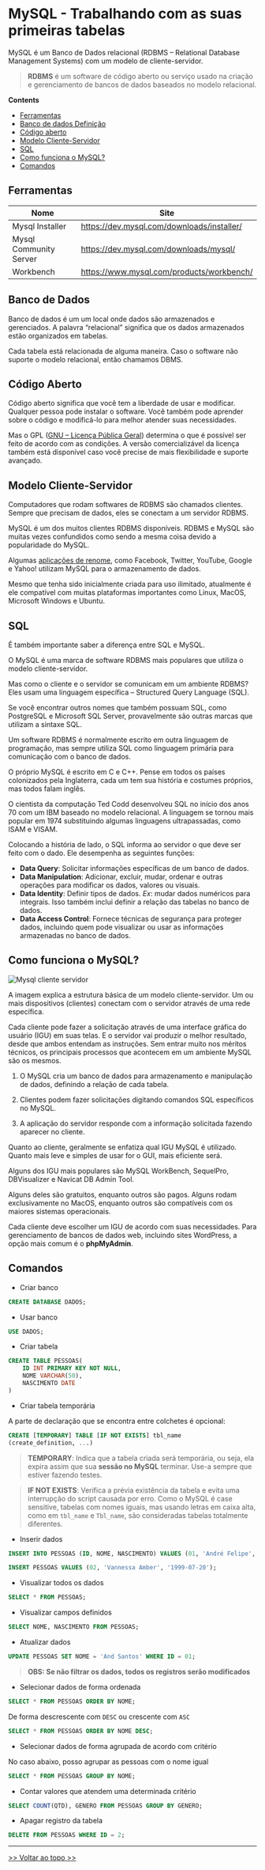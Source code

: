 # MySQL - Trabalhando com as suas primeiras tabelas

MySQL é um Banco de Dados relacional (RDBMS – Relational Database Management Systems) com um modelo de cliente-servidor.

> **RDBMS** é um software de código aberto ou serviço usado na criação e gerenciamento de bancos de dados baseados no modelo relacional.

**Contents**

- [Ferramentas](#ferramentas)
- [Banco de dados Definição](#banco-de-dados)
- [Código aberto](#código-aberto)
- [Modelo Cliente-Servidor](#modelo-cliente-servidor)
- [SQL](#sql)
- [Como funciona o MySQL?](#como-funciona-o-mysql)
- [Comandos](#comandos)

## Ferramentas

| Nome | Site |
| --- | --- |
| Mysql Installer | <https://dev.mysql.com/downloads/installer/> |
| Mysql Community Server | <https://dev.mysql.com/downloads/mysql/> |
| Workbench | <https://www.mysql.com/products/workbench/> |

## Banco de Dados

Banco de dados é um um local onde dados são armazenados e gerenciados. A palavra “relacional” significa que os dados armazenados estão organizados em tabelas.

Cada tabela está relacionada de alguma maneira. Caso o software não suporte o modelo relacional, então chamamos DBMS.

## Código Aberto

Código aberto significa que você tem a liberdade de usar e modificar. Qualquer pessoa pode instalar o software. Você também pode aprender sobre o código e modificá-lo para melhor atender suas necessidades.

Mas o GPL ([GNU – Licença Pública Geral](https://www.gnu.org/licenses/gpl-3.0.pt-br.html)) determina o que é possível ser feito de acordo com as condições. A versão comercializável da licença também está disponível caso você precise de mais flexibilidade e suporte avançado.

## Modelo Cliente-Servidor

Computadores que rodam softwares de RDBMS são chamados clientes. Sempre que precisam de dados, eles se conectam a um servidor RDBMS.

MySQL é um dos muitos clientes RDBMS disponíveis. RDBMS e MySQL são muitas vezes confundidos como sendo a mesma coisa devido a popularidade do MySQL.

Algumas [aplicações de renome](https://stackshare.io/mysql), como Facebook, Twitter, YouTube, Google e Yahoo! utilizam MySQL para o armazenamento de dados.

Mesmo que tenha sido inicialmente criada para uso ilimitado, atualmente é ele compatível com muitas plataformas importantes como Linux, MacOS, Microsoft Windows e Ubuntu.

## SQL

É também importante saber a diferença entre SQL e MySQL.

O MySQL é uma marca de software RDBMS mais populares que utiliza o modelo cliente-servidor.

Mas como o cliente e o servidor se comunicam em um ambiente RDBMS? Eles usam uma linguagem específica – Structured Query Language (SQL).

Se você encontrar outros nomes que também possuam SQL, como PostgreSQL e Microsoft SQL Server, provavelmente são outras marcas que utilizam a sintaxe SQL.

Um software RDBMS é normalmente escrito em outra linguagem de programação, mas sempre utiliza SQL como linguagem primária para comunicação com o banco de dados.

O próprio MySQL é escrito em C e C++. Pense em todos os países colonizados pela Inglaterra, cada um tem sua história e costumes próprios, mas todos falam inglês.

O cientista da computação Ted Codd desenvolveu SQL no início dos anos 70 com um IBM baseado no modelo relacional. A linguagem se tornou mais popular em 1974 substituindo algumas linguagens ultrapassadas, como ISAM e VISAM.

Colocando a história de lado, o SQL informa ao servidor o que deve ser feito com o dado. Ele desempenha as seguintes funções: 

- **Data Query**: Solicitar informações específicas de um banco de dados.
- **Data Manipulation**: Adicionar, excluir, mudar, ordenar e outras operações para modificar os dados, valores ou visuais.
- **Data Identity**: Definir tipos de dados. _Ex_: mudar dados numéricos para integrais. Isso também inclui definir a relação das tabelas no banco de dados.
- **Data Access Control**: Fornece técnicas de segurança para proteger dados, incluindo quem pode visualizar ou usar as informações armazenadas no banco de dados.

## Como funciona o MySQL?

![Mysql cliente servidor](https://www.hostinger.com.br/tutoriais/wp-content/uploads/sites/12/2019/01/solita%C3%A7%C3%A3o-e-resposta-mysql.png)

A imagem explica a estrutura básica de um modelo cliente-servidor. Um ou mais dispositivos (clientes) conectam com o servidor através de uma rede específica.

Cada cliente pode fazer a solicitação através de uma interface gráfica do usuário (IGU) em suas telas. E o servidor vai produzir o melhor resultado, desde que ambos entendam as instruções. Sem entrar muito nos méritos técnicos, os principais processos que acontecem em um ambiente MySQL são os mesmos.

1. O MySQL cria um banco de dados para armazenamento e manipulação de dados, definindo a relação de cada tabela.

2. Clientes podem fazer solicitações digitando comandos SQL específicos no MySQL.

3. A aplicação do servidor responde com a informação solicitada fazendo aparecer no cliente.

Quanto ao cliente, geralmente se enfatiza qual IGU MySQL é utilizado. Quanto mais leve e simples de usar for o GUI, mais eficiente será.

Alguns dos IGU mais populares são MySQL WorkBench, SequelPro, DBVisualizer e Navicat DB Admin Tool.

Alguns deles são gratuitos, enquanto outros são pagos. Alguns rodam exclusivamente no MacOS, enquanto outros são compatíveis com os maiores sistemas operacionais.

Cada cliente deve escolher um IGU de acordo com suas necessidades. Para gerenciamento de bancos de dados web, incluindo sites WordPress, a opção mais comum é o **phpMyAdmin**.

## Comandos

- Criar banco

```sql
CREATE DATABASE DADOS;
```

- Usar banco

```sql
USE DADOS;
```

- Criar tabela

```sql
CREATE TABLE PESSOAS(
	ID INT PRIMARY KEY NOT NULL,
	NOME VARCHAR(50),
	NASCIMENTO DATE
)
```

- Criar tabela temporária

A parte de declaração que se encontra entre colchetes é opcional:

```sql
CREATE [TEMPORARY] TABLE [IF NOT EXISTS] tbl_name
(create_definition, ...)
```

> **TEMPORARY**: Indica que a tabela criada será temporária, ou seja, ela expira assim que sua **sessão no MySQL** terminar. Use-a sempre que estiver fazendo testes.

> **IF NOT EXISTS**: Verifica a prévia existência da tabela e evita uma interrupção do script causada por erro. Como o MySQL é case sensitive, tabelas com nomes iguais, mas usando letras em caixa alta, como em `tbl_name` e `Tbl_name`, são consideradas tabelas totalmente diferentes.

- Inserir dados

```sql
INSERT INTO PESSOAS (ID, NOME, NASCIMENTO) VALUES (01, 'André Felipe', '1998-05-14');
```

```sql
INSERT PESSOAS VALUES (02, 'Vannessa Amber', '1999-07-20');
```

- Visualizar todos os dados

```sql
SELECT * FROM PESSOAS;
```

- Visualizar campos definidos

```sql
SELECT NOME, NASCIMENTO FROM PESSOAS;
```

- Atualizar dados

```sql
UPDATE PESSOAS SET NOME = 'And Santos' WHERE ID = 01;
```

> **OBS: Se não filtrar os dados, todos os registros serão modificados**

- Selecionar dados de forma ordenada

```sql
SELECT * FROM PESSOAS ORDER BY NOME;
```

De forma descrescente com `DESC` ou crescente com `ASC`

```sql
SELECT * FROM PESSOAS ORDER BY NOME DESC;
```

- Selecionar dados de forma agrupada de acordo com critério

No caso abaixo, posso agrupar as pessoas com o nome igual

```sql
SELECT * FROM PESSOAS GROUP BY NOME;
```

- Contar valores que atendem uma determinada critério

```sql
SELECT COUNT(QTD), GENERO FROM PESSOAS GROUP BY GENERO;
```

- Apagar registro da tabela

```sql
DELETE FROM PESSOAS WHERE ID = 2;
```

---
[>> Voltar ao topo >>](#mysql---trabalhando-com-as-suas-primeiras-tabelas)